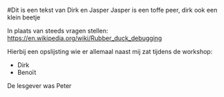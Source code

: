 #Dit is een tekst van Dirk en Jasper
Jasper is een toffe peer, dirk ook een klein beetje

In plaats van steeds vragen stellen:
https://en.wikipedia.org/wiki/Rubber_duck_debugging

Hierbij een opslijsting wie er allemaal naast mij zat tijdens de workshop:
* Dirk
* Benoït

De lesgever was Peter
